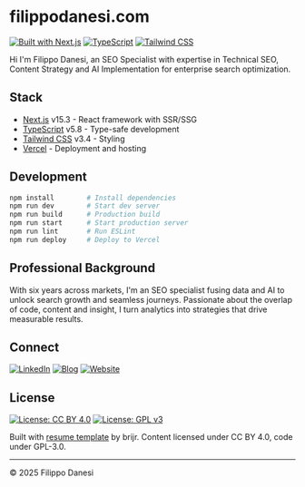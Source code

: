 # filippodanesi.com

[![Built with Next.js](https://img.shields.io/badge/Built%20with-Next.js-171717.svg?style=for-the-badge&logo=next.js&logoColor=F2F1EC)](https://nextjs.org)
[![TypeScript](https://img.shields.io/badge/TypeScript-171717?style=for-the-badge&logo=typescript&logoColor=F2F1EC)](https://www.typescriptlang.org/)
[![Tailwind CSS](https://img.shields.io/badge/Tailwind_CSS-171717?style=for-the-badge&logo=tailwind-css&logoColor=F2F1EC)](https://tailwindcss.com/)

Hi I'm Filippo Danesi, an SEO Specialist with expertise in Technical SEO, Content Strategy and AI Implementation for enterprise search optimization.

## Stack

- [Next.js](https://nextjs.org) v15.3 - React framework with SSR/SSG
- [TypeScript](https://www.typescriptlang.org/) v5.8 - Type-safe development 
- [Tailwind CSS](https://tailwindcss.com/) v3.4 - Styling
- [Vercel](https://vercel.com) - Deployment and hosting

## Development

```bash
npm install        # Install dependencies
npm run dev        # Start dev server
npm run build      # Production build
npm run start      # Start production server
npm run lint       # Run ESLint
npm run deploy     # Deploy to Vercel
```

## Professional Background

With six years across markets, I'm an SEO specialist fusing data and AI to unlock search growth and seamless journeys. Passionate about the overlap of code, content and insight, I turn analytics into strategies that drive measurable results.

## Connect

[![LinkedIn](https://img.shields.io/badge/LinkedIn-171717?style=for-the-badge&logo=linkedin&logoColor=F2F1EC)](https://www.linkedin.com/in/filippodanesi/)
[![Blog](https://img.shields.io/badge/Blog-171717?style=for-the-badge&logo=blogger&logoColor=F2F1EC)](https://www.serp-secrets.com)
[![Website](https://img.shields.io/badge/Website-171717?style=for-the-badge&logo=google-chrome&logoColor=F2F1EC)](https://www.filippodanesi.com)

## License

[![License: CC BY 4.0](https://img.shields.io/badge/License-CC_BY_4.0-171717?style=for-the-badge&logoColor=F2F1EC)](https://creativecommons.org/licenses/by/4.0/)
[![License: GPL v3](https://img.shields.io/badge/License-GPLv3-171717?style=for-the-badge&logoColor=F2F1EC)](https://www.gnu.org/licenses/gpl-3.0)

Built with [resume template](https://github.com/brijr/resume) by brijr. Content licensed under CC BY 4.0, code under GPL-3.0.

---

© 2025 Filippo Danesi
